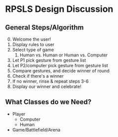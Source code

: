 # RPSLS Design Discussion

## General Steps/Algorithm

0. Welcome the user!
1. Display rules to user
2. Select type of game
   1. Human vs. Human or Human vs. Computer
3. Let P1 pick gesture from gesture list
4. Let P2/computer pick gesture from gesture list
5. Compare gestures, and decide winner of round
6. Check if there's a winner
7. If no winner, rinse & repeat steps 3-6
8. Display our winner and celebrate!

## What Classes do we Need?

- Player
  - Computer
  - Human
- Game/Battlefield/Arena
  